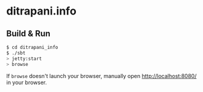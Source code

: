 # ditrapani.info #

## Build & Run ##

```sh
$ cd ditrapani_info
$ ./sbt
> jetty:start
> browse
```

If `browse` doesn't launch your browser, manually open [http://localhost:8080/](http://localhost:8080/) in your browser.
